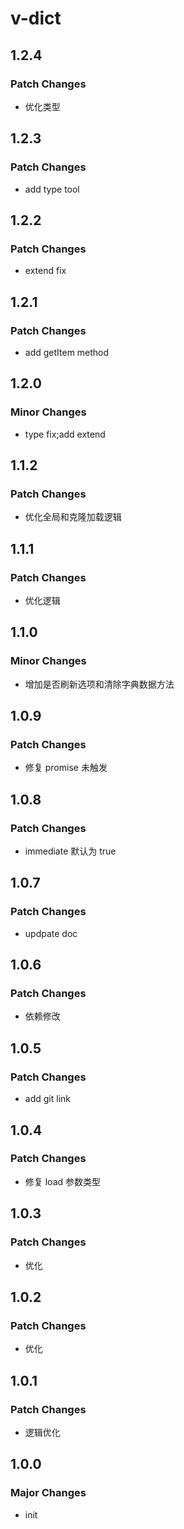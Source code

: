 # v-dict

## 1.2.4

### Patch Changes

- 优化类型

## 1.2.3

### Patch Changes

- add type tool

## 1.2.2

### Patch Changes

- extend fix

## 1.2.1

### Patch Changes

- add getItem method

## 1.2.0

### Minor Changes

- type fix;add extend

## 1.1.2

### Patch Changes

- 优化全局和克隆加载逻辑

## 1.1.1

### Patch Changes

- 优化逻辑

## 1.1.0

### Minor Changes

- 增加是否刷新选项和清除字典数据方法

## 1.0.9

### Patch Changes

- 修复 promise 未触发

## 1.0.8

### Patch Changes

- immediate 默认为 true

## 1.0.7

### Patch Changes

- updpate doc

## 1.0.6

### Patch Changes

- 依赖修改

## 1.0.5

### Patch Changes

- add git link

## 1.0.4

### Patch Changes

- 修复 load 参数类型

## 1.0.3

### Patch Changes

- 优化

## 1.0.2

### Patch Changes

- 优化

## 1.0.1

### Patch Changes

- 逻辑优化

## 1.0.0

### Major Changes

- init
